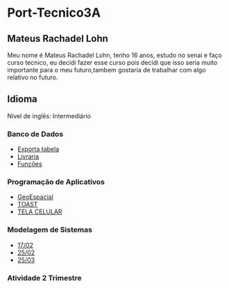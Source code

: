 # Port-Tecnico3A

## Mateus Rachadel Lohn
Meu nome é Mateus Rachadel Lohn, tenho 16 anos, estudo no senai e faço curso tecnico, eu decidi fazer esse curso pois decidi que isso seria muito importante para o meu futuro,tambem gostaria de trabalhar com algo relativo no futuro.

## Idioma
Nivel de inglês: Intermediário

### Banco de Dados
- [Exporta tabela](BancoDeDados/Exportar%20tabelas.png)
- [Livraria](BancoDeDados/Livraria.pdf)
- [Funções](BancoDeDados/atividade%20funçoes.png)

### Programação de Aplicativos
- [GeoEspacial](Programação%20de%20Aplicativos/GeoEspacial)
- [TOAST](Programação%20de%20Aplicativos/TOAST.png)
- [TELA CELULAR](Programação%20de%20Aplicativos/Tela%20Celular.PNG)

### Modelagem de Sistemas
- [17/02](ModelagemSistema/Aula%201702.png)
- [25/02](ModelagemSistema/Aula%2025_02.png)
- [25/03](ModelagemSistema/Aula%202503.png) 

### Atividade 2 Trimestre
